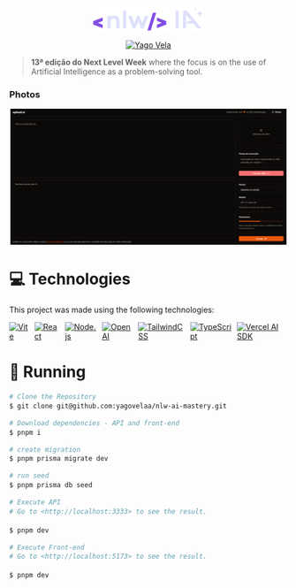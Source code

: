 <p align="center">
   <img src="./@github/logo-nlw.svg" alt="" width="200"/>
</p>

<p align="center">
   <a href="https://www.linkedin.com/in/yagovela/">
      <img alt="Yago Vela" src="https://img.shields.io/badge/-Yago Vela-8257E6?style=flat&logo=Linkedin&logoColor=white" />
   </a>
</p>

> <b>13ª edição do Next Level Week</b> where the focus is on the use of Artificial Intelligence as a problem-solving tool.

### Photos

<div align="center">
   <img src="./@github/project.png" width="500px" />
</div>

# :computer: Technologies

This project was made using the following technologies:

<div style="display: flex; align-itens: center; gap: 10px">

  <a href="https://vitejs.dev/">
  <img alt="Vite" src="https://img.shields.io/badge/-Vite-926AFE?style=flat&logo=vite&logoColor=white" />
  </a>

  <a href="React">
  <img alt="React" src="https://img.shields.io/badge/-React-149ECA?style=flat&logo=react&logoColor=white" />
  </a>

  <a href="https://nodejs.org/en">
  <img alt="Node.js" src="https://img.shields.io/badge/-Node.js-026E00?style=flat&logo=node.js&logoColor=white" />
  </a>

  <a href="https://chat.openai.com/">
  <img alt="OpenAI" src="https://img.shields.io/badge/-OpenAI-343541?style=flat&logo=openAi&logoColor=white" />
  </a>

  <a href="https://tailwindcss.com/">
  <img alt="TailwindCSS" src="https://img.shields.io/badge/-TailwindCSS-0EA5E9?style=flat&logo=TailwindCSS&logoColor=white" />
  </a>

  <a href="https://www.typescriptlang.org/">
  <img alt="TypeScript" src="https://img.shields.io/badge/-TypeScript-3178C6?style=flat&logo=TypeScript&logoColor=white" />
  </a>

  <a href="https://vercel.com/blog/introducing-the-vercel-ai-sdk">
  <img alt="Vercel AI SDK" src="https://img.shields.io/badge/-Vercel AI SDK-000000?style=flat&logo=Vercel&logoColor=white" />
  </a>

</div>

# :construction_worker: Running

```bash
# Clone the Repository
$ git clone git@github.com:yagovelaa/nlw-ai-mastery.git
```

```bash
# Download dependencies - API and front-end
$ pnpm i
```

```bash
# create migration
$ pnpm prisma migrate dev
```

```bash
# run seed
$ pnpm prisma db seed
```

```bash
# Execute API 
# Go to <http://localhost:3333> to see the result.

$ pnpm dev
```

```bash
# Execute Front-end 
# Go to <http://localhost:5173> to see the result.

$ pnpm dev
```